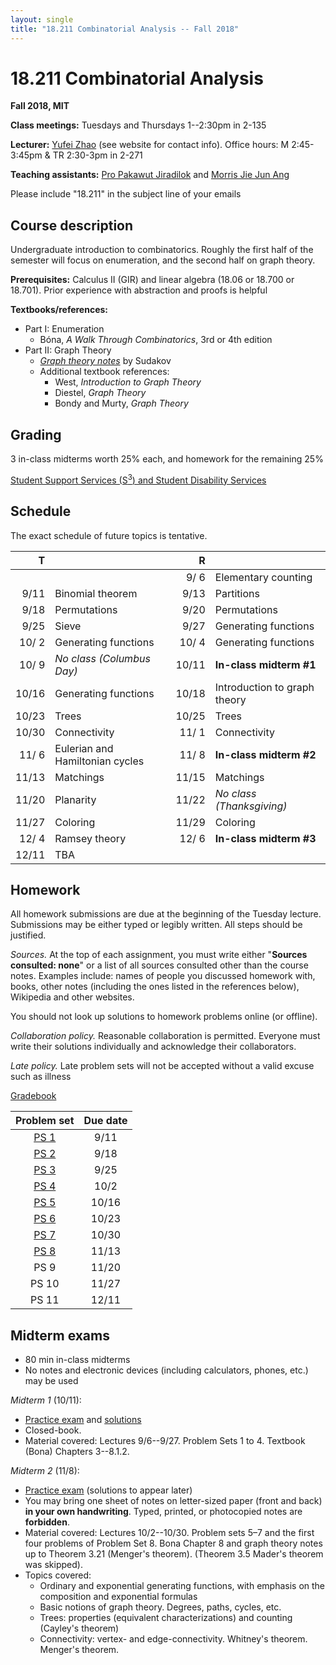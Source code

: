 ```yaml
---
layout: single
title: "18.211 Combinatorial Analysis -- Fall 2018"
---
```


18.211 Combinatorial Analysis
===============================================

**Fall 2018, MIT**

**Class meetings:** Tuesdays and Thursdays 1--2:30pm in 2-135

**Lecturer:** [Yufei Zhao](http://yufeizhao.com) (see website for contact info). Office hours: M 2:45-3:45pm & TR 2:30-3pm in 2-271

**Teaching assistants:** [Pro Pakawut Jiradilok](https://math.mit.edu/directory/profile.php?pid=2031) and [Morris Jie Jun Ang](https://math.mit.edu/directory/profile.php?pid=2025)

Please include "18.211" in the subject line of your emails

## Course description

Undergraduate introduction to combinatorics. Roughly the first half of the semester will focus on enumeration, and the second half on graph theory.

**Prerequisites:** Calculus II (GIR) and linear algebra (18.06 or 18.700 or 18.701). Prior experience with abstraction and proofs is helpful

**Textbooks/references:**
* Part I: Enumeration
  * Bóna, _A Walk Through Combinatorics_, 3rd or 4th edition
* Part II: Graph Theory
  * [_Graph theory notes_](graph_theory_notes.pdf) by Sudakov
  * Additional textbook references:
    * West, _Introduction to Graph Theory_
    * Diestel, _Graph Theory_
    * Bondy and Murty, _Graph Theory_


## Grading

3 in-class midterms worth 25% each, and homework for the remaining 25%

[Student Support Services (S<sup>3</sup>) and Student Disability Services](s3)

## Schedule

The exact schedule of future topics is tentative.

| T      |                          | R    |                           |
| --:|--|--:|--|
| | | 9/ 6  | Elementary counting
| 9/11   | Binomial theorem         | 9/13 | Partitions
|   9/18 | Permutations               | 9/20 | Permutations
|   9/25 | Sieve             | 9/27 | Generating functions
|  10/ 2 | Generating functions     | 10/ 4 | Generating functions
|  10/ 9 | _No class (Columbus Day)_ | 10/11 | **In-class midterm #1**
|  10/16 | Generating functions  | 10/18 | Introduction to graph theory
|  10/23 | Trees | 10/25 | Trees
|  10/30 | Connectivity          | 11/ 1 | Connectivity
|  11/ 6 | Eulerian and Hamiltonian cycles  | 11/ 8 | **In-class midterm #2**
|  11/13 | Matchings             | 11/15 | Matchings
|  11/20 | Planarity             | 11/22 | _No class (Thanksgiving)_
|  11/27 | Coloring              | 11/29 | Coloring
|  12/ 4 | Ramsey theory         | 12/ 6 | **In-class midterm #3**
|  12/11 | TBA

## Homework


All homework submissions are due at the beginning of the Tuesday lecture. Submissions may be either typed or legibly written. All steps should be justified.

_Sources._ At the top of each assignment, you must write either "**Sources consulted: none**" or a list of all sources consulted other than the course notes. Examples include: names of people you discussed homework with, books, other notes (including the ones listed in the references below), Wikipedia and other websites.

You should not look up solutions to homework problems online (or offline).

_Collaboration policy._ Reasonable collaboration is permitted. Everyone must write their solutions individually and acknowledge their collaborators.

_Late policy._ Late problem sets will not be accepted without a valid excuse such as illness


[Gradebook](http://stellar.mit.edu/S/course/18/fa18/18.211/)

| Problem set | Due date |
|:---------------:|:-----------:|
| [PS 1](ps1.pdf) | 9/11 |
| [PS 2](ps2.pdf) | 9/18 |
| [PS 3](ps3.pdf) | 9/25 |
| [PS 4](ps4.pdf) | 10/2 |
| [PS 5](ps5.pdf) | 10/16 |
| [PS 6](ps6.pdf) | 10/23 |
| [PS 7](ps7.pdf) | 10/30 |
| [PS 8](ps8.pdf) | 11/13 |
| PS 9 | 11/20 |
| PS 10 | 11/27 |
| PS 11 | 12/11 |

## Midterm exams

* 80 min in-class midterms
* No notes and electronic devices (including calculators, phones, etc.) may be used

*Midterm 1* (10/11):

* [Practice exam](exam1practice.pdf) and [solutions](exam1practice_sol.pdf)
* Closed-book.
* Material covered: Lectures 9/6--9/27. Problem Sets 1 to 4. Textbook (Bona) Chapters 3--8.1.2.

*Midterm 2* (11/8):

* [Practice exam](exam2practice.pdf) (solutions to appear later)
* You may bring one sheet of notes on letter-sized paper (front and back) **in your own handwriting**. Typed, printed, or photocopied notes are **forbidden**.
* Material covered: Lectures 10/2--10/30.
Problem sets 5–7 and the first four problems of Problem Set 8. Bona Chapter 8 and graph theory notes up to Theorem 3.21 (Menger's theorem). (Theorem 3.5 Mader's theorem was skipped).
* Topics covered:
  * Ordinary and exponential generating functions, with emphasis on the composition and exponential formulas
  * Basic notions of graph theory. Degrees, paths, cycles, etc.
  * Trees: properties (equivalent characterizations) and counting (Cayley's theorem)
  * Connectivity: vertex- and edge-connectivity. Whitney's theorem. Menger's theorem.
